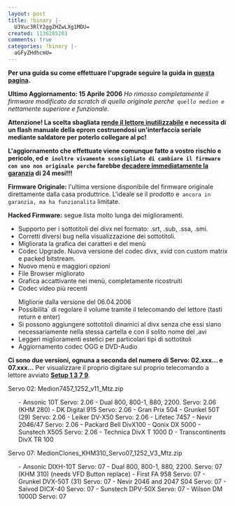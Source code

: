 ```yaml
---
layout: post
title: !binary |-
  U3Vuc3RlY2ggZHZwLXg1MDU=
created: 1136285203
comments: true
categories: !binary |-
  aGFyZHdhcmU=
---
```

<strong>Per una guida su come effettuare l'upgrade seguire la guida in <a href="/2005/06/16/sunstech-dvp-x505-firmware-download-e-upgrade/" target="_blank">questa pagina</a>.</strong>

<strong>Ultimo Aggiornamento: 15 Aprile 2006</strong>
<em>Ho rimosso completamente il firmware modificato da scratch di quello originale perche` quello medion e` nettamente superiore e funzionale.</em>

<strong>Attenzione! La scelta sbagliata <u>rende il lettore inutilizzabile</u> e necessita di un flash manuale della eprom costruendosi un'interfaccia seriale mediante saldatore per poterlo collegare al pc!</strong>

<strong>L'aggiornamento che effettuate viene comunque fatto a vostro rischio e pericolo, ed e` inoltre vivamente sconsigliato di cambiare il firmware con uno non originale perche` farebbe <u>decadere immediatamente la garanzia</u> di 24 mesi!!!</strong>

<strong>Firmware Originale:</strong> l'ultima versione disponibile del firmware originale direttamente dalla casa produttrice. L'ideale se il prodotto e` ancora in garanzia, ma ha funzionalita` limitate.

<strong>Hacked Firmware:</strong> segue lista molto lunga dei miglioramenti.
<ul>
	<li>Supporto per i sottotitoli dei divx nel formato: .srt, .sub, .ssa, .smi.</li>
	<li>Corretti diversi bug nella visualizzazione dei sottotitoli.</li>
	<li>Migliorata la grafica dei caratteri e del menù</li>
	<li>Codec Upgrade. Nuova versione del codec divx, xvid con custom matrix e packed bitstream.</li>
	<li>Nuovo menù e maggiori opzioni</li>
	<li>File Browser migliorato</li>
	<li>Grafica accattivante nei menù, completamente ricostruiti</li>
	<li>Codec video più recenti</li>
</ul>
<ul>Migliorie dalla versione del 06.04.2006
	<li>Possibilita` di regolare il volume tramite il telecomando del lettore (tasti return e enter)</li>
	<li>Si possono aggiungere sottotitoli dinamici al divx senza che essi siano necessariamente nella stessa cartella e con il solito nome del .avi</li>
	<li>Leggeri miglioramenti estetici per particolari tipi di sottotitoli</li>
	<li>Aggiornamento codec OGG e DVD-Audio</li>
</ul>
<strong>Ci sono due versioni, ognuna a seconda del numero di Servo: 02.xxx... e 07.xxx...</strong>
Per visualizzare il proprio digitare sul proprio telecomando a lettore avviato <strong><u>Setup 1 3 7 9</u></strong>.

Servo 02: Medion7457_1252_v11_Mtz.zip
<ul> - Ansonic 10T Servo: 2.06
- Dual 800, 800-1, 880, 2200. Servo: 2.06 (KHM 280)
- DK Digital 915 Servo: 2.06
- Gran Prix 504
- Grunkel 50T (29) Servo: 2.06
- Leiker DV-X50 Servo: 2.06
- Lifetec 7457
- Nevir 2046/47 Servo: 2.06
- Packard Bell DivX100
- Qonix DX 5000
- Sunstech X505 Servo: 2.06
- Technica DivX T 1000 D
- Transcontinents DivX TR 100</ul>
Servo 07: MedionClones_KHM310_Servo07_1252_V3_Mtz.zip
<ul> - Ansonic DIXH-10T Servo: 07
- Dual 800, 800-1, 880, 2200. Servo: 07 (KHM 310) (needs VFD Button replace)
- First FA 958 Servo: 07
- Grunkel DVX-50T (31) Servo: 07
- Nevir 2046 and 2047 S04 Servo: 07
- Saivod DICX-40 Servo: 07
- Sunstech DPV-50X Servo: 07
- Wilson DM 1000D Servo: 07</ul>

